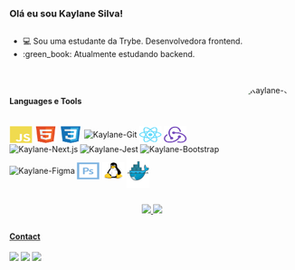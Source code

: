 ### Olá eu sou Kaylane Silva!

##

<ul>
  <li> 💻 Sou uma estudante da Trybe. Desenvolvedora frontend. </li>
  <li> :green_book: Atualmente estudando backend. </li>
 </ul>
 
##
<div style="display: inline_block"><br>
  <img align="right" alt="Kaylane-Gif" height="150" style="border-radius:50px;"             src="https://cdn.discordapp.com/attachments/935207613543624835/935208127668830318/GIFPAL-20220124131527.gif">
  </div>

#### Languages e Tools
<div style="display: inline_block"><br>
  <img align="center" alt="Kaylane-Js" height="30" width="40" src="https://raw.githubusercontent.com/devicons/devicon/master/icons/javascript/javascript-plain.svg">
  <img align="center" alt="Kaylane-HTML" height="30" width="40" src="https://raw.githubusercontent.com/devicons/devicon/master/icons/html5/html5-original.svg">
  <img align="center" alt="Kaylane-CSS" height="30" width="40" src="https://raw.githubusercontent.com/devicons/devicon/master/icons/css3/css3-original.svg">
  <img align="center" alt="Kaylane-Git" height="30" width="40" src="https://raw.githubusercontent.com/jmnote/z-icons/master/svg/git.svg">
  <img align="center" alt="Kaylane-React" height="30" width="40" src="https://raw.githubusercontent.com/devicons/devicon/master/icons/react/react-original.svg">
  <img align="center" alt="Kaylane-Redux" height="30" width="40"
       src="https://raw.githubusercontent.com/devicons/devicon/master/icons/redux/redux-original.svg" alt="redux" width="40" height="40"
  > 
  <img align="center" alt="Kaylane-Next.js" height="30" width="40"
       src="https://cdn.worldvectorlogo.com/logos/nextjs-2.svg" alt="nextjs" width="40" height="40"
  >
  <img align="center" alt="Kaylane-Jest" height="30" width="40" src="https://www.vectorlogo.zone/logos/jestjsio/jestjsio-icon.svg"> 
  <img align="center" alt="Kaylane-Bootstrap" height="30" width="40" src="https://raw.githubusercontent.com/jmnote/z-icons/master/svg/bootstrap.svg">
  <img align="center" alt="Kaylane-Figma" height="30" width="40" src="https://www.vectorlogo.zone/logos/figma/figma-icon.svg">
  <img align="center" alt="Kaylane-Photoshop" height="30" width="40"
       src="https://raw.githubusercontent.com/devicons/devicon/master/icons/photoshop/photoshop-line.svg" alt="photoshop" width="40" height="40"
  >
  <img align="center" alt="Kaylane-Linux" height="30" width="40"
       src="https://raw.githubusercontent.com/devicons/devicon/master/icons/linux/linux-original.svg" alt="linux" width="40" height="40"
  >
  <img align="center" alt="Kaylane-Docker" height="60" width="40"
       src="https://raw.githubusercontent.com/devicons/devicon/master/icons/docker/docker-original.svg" alt="docker" width="40" height="40"
  >
</div>

 ##

  <div align="center">
    <a href="https://github.com/KaylaneSilva">
    <img height="210" src="https://github-readme-stats.vercel.app/api?username=KaylaneSilva&show_icons=true&theme=dracula&include_all_commits=true&count_private=true"/>
    <img height="210" src="https://github-readme-stats.vercel.app/api/top-langs/?username=KaylaneSilva&layout=compact&langs_count=7&theme=dracula"/>
  </div>
 
 ##
 
  #### Contact
<div>
  <a href="https://instagram.com/kaylane_rss" target="_blank"><img src="https://img.shields.io/badge/-Instagram-%23E4405F?style=for-the-badge&logo=instagram&logoColor=white" target="_blank"></a>
  <a href = "mailto:kaylane25@hotmail.com"><img src="https://img.shields.io/badge/Microsoft_Outlook-0078D4?style=for-the-badge&logo=microsoft-outlook&logoColor=white" target="_blank"></a>
  <a href="https://www.linkedin.com/in/kaylane-silva" target="_blank"><img src="https://img.shields.io/badge/-LinkedIn-%230077B5?style=for-the-badge&logo=linkedin&logoColor=white" target="_blank"></a>
</div>
